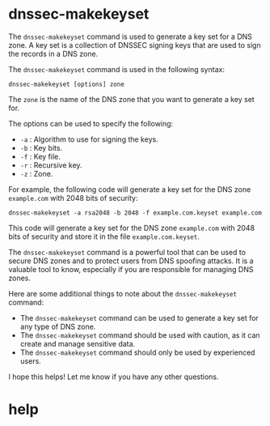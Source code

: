 # dnssec-makekeyset

The `dnssec-makekeyset` command is used to generate a key set for a DNS zone. A key set is a collection of DNSSEC signing keys that are used to sign the records in a DNS zone.

The `dnssec-makekeyset` command is used in the following syntax:

```
dnssec-makekeyset [options] zone
```

The `zone` is the name of the DNS zone that you want to generate a key set for.

The options can be used to specify the following:

* `-a` : Algorithm to use for signing the keys.
* `-b` : Key bits.
* `-f` : Key file.
* `-r` : Recursive key.
* `-z` : Zone.

For example, the following code will generate a key set for the DNS zone `example.com` with 2048 bits of security:

```
dnssec-makekeyset -a rsa2048 -b 2048 -f example.com.keyset example.com
```

This code will generate a key set for the DNS zone `example.com` with 2048 bits of security and store it in the file `example.com.keyset`.

The `dnssec-makekeyset` command is a powerful tool that can be used to secure DNS zones and to protect users from DNS spoofing attacks. It is a valuable tool to know, especially if you are responsible for managing DNS zones.

Here are some additional things to note about the `dnssec-makekeyset` command:

* The `dnssec-makekeyset` command can be used to generate a key set for any type of DNS zone.
* The `dnssec-makekeyset` command should be used with caution, as it can create and manage sensitive data.
* The `dnssec-makekeyset` command should only be used by experienced users.

I hope this helps! Let me know if you have any other questions.




# help 

```

```
